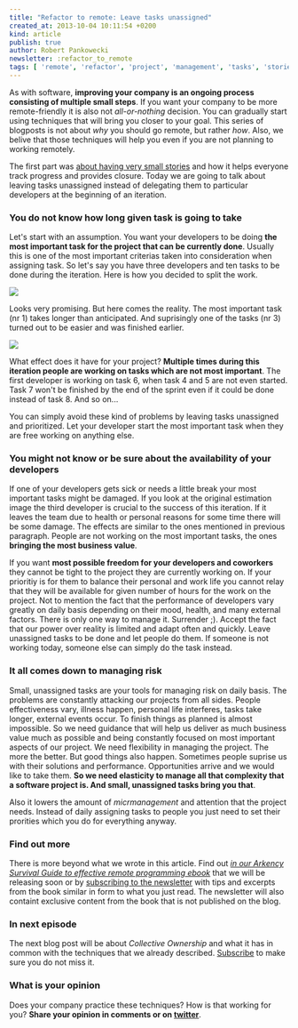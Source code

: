 ```yaml
---
title: "Refactor to remote: Leave tasks unassigned"
created_at: 2013-10-04 10:11:54 +0200
kind: article
publish: true
author: Robert Pankowecki
newsletter: :refactor_to_remote
tags: [ 'remote', 'refactor', 'project', 'management', 'tasks', 'stories', 'unassgined' ]
---
```


As with software, **improving your company is an ongoing process consisting of
multiple small steps**. If you want your company to be more remote-friendly it
is also not _all-or-nothing_ decision. You can gradually start using techniques that
will bring you closer to your goal. This series of blogposts is not about
_why_ you should go remote, but rather _how_. Also, we belive that those techniques
will help you even if you are not planning to working remotely.

The first part was [about having very small stories](/2013/09/story-of-size-1/)
and how it helps everyone track progress and provides closure.
Today we are going to talk about leaving tasks unassigned instead of delegating
them to particular developers at the beginning of an iteration.

<!-- more -->

### You do not know how long given task is going to take

Let's start with an assumption. You want your developers to be doing **the most
important task for the project that can be currently done**. Usually this is one
of the most important criterias taken into consideration when assigning task. So
let's say you have three developers and ten tasks to be done during the iteration.
Here is how you decided to split the work.

<a href="/assets/images/unassigned/plan.png" rel="lightbox"><img src="/assets/images/unassigned/plan.png" class="fit"></a>

Looks very promising. But here comes the reality. The most important task (nr 1)
takes longer than anticipated. And suprisingly one of the tasks (nr 3) turned out to
be easier and was finished earlier.

<a href="/assets/images/unassigned/reality.png" rel="lightbox"><img src="/assets/images/unassigned/reality.png" class="fit"></a>

What effect does it have for your project? **Multiple times during this iteration
people are working on tasks which are not most important**. The first developer is
working on task 6, when task 4 and 5 are not even started. Task 7 won't be
finished by the end of the sprint even if it could be done instead of task 8.
And so on...

You can simply avoid these kind of problems by leaving tasks unassigned and
prioritized. Let your developer start the most important task when they are
free working on anything else.

### You might not know or be sure about the availability of your developers

If one of your developers gets sick or needs a little break your most
important tasks might be damaged. If you look at the original estimation
image the third developer is crucial to the success of this iteration. If it
leaves the team due to health or personal reasons for some time there will
be some damage. The effects are similar to the ones mentioned in previous
paragraph. People are not working on the most important tasks, the ones
**bringing the most business value**.

If you want **most possible freedom for your developers and coworkers** they cannot
be tight to the project they are currently working on. If your prioritiy is
for them to balance their personal and work life you cannot relay that they will
be available for given number of hours for the work on the project. Not to
mention the fact that the performance of developers vary greatly on daily
basis depending on their mood, health, and many external factors. There is only
one way to manage it. Surrender ;). Accept the fact that our power over reality
is limited and adapt often and quickly. Leave unassigned tasks to be done and let people
do them. If someone is not working today, someone else can simply do the task
instead.

### It all comes down to managing risk

Small, unassigned tasks are your tools for managing risk on daily basis.
The problems are constantly attacking our projects from all sides. People
effectiveness vary, illness happen, personal life interferes, tasks take longer,
external events occur. To finish things as planned is almost impossible. So
we need guidance that will help us deliver as much business value much as possible
and being constantly focused on most important aspects of our project. We need
flexibility in managing the project. The more the better. But good things also
happen. Sometimes people suprise us with their solutions and performance.
Opportunities arrive and we would like to take them. **So we need elasticity to
manage all that complexity that a software project is. And small, unassigned
tasks bring you that**.

Also it lowers the amount of _micrmanagement_ and attention that the project
needs. Instead of daily assigning tasks to people you just need to set their
prorities which you do for everything anyway.

### Find out more

There is more beyond what we wrote in this article. Find out _[in our
Arkency Survival Guide to effective remote programming ebook](http://sbx.sk/Ak8L)_
that we will be releasing soon
or by [subscribing to the newsletter](http://arkency.us5.list-manage.com/subscribe?u=1bb42b52984bfa86e2ce35215&id=aed2a3766f)
with tips and excerpts from the book similar in form to what you just read.
The newsletter will also containt exclusive content from the book that is
not published on the blog.

### In next episode

The next blog post will be about _Collective Ownership_ and what it has in
common with the techniques that we already described. [Subscribe](http://arkency.us5.list-manage.com/subscribe?u=1bb42b52984bfa86e2ce35215&id=aed2a3766f)
to make sure you do not miss it.

### What is your opinion

Does your company practice these techniques? How is that working for you?
**Share your opinion in comments or on [twitter](https://twitter.com/intent/tweet?source=webclient&text=I+just+read+newest+%40arkency+blogpost+and+completely+disagree+%3AP)**.
